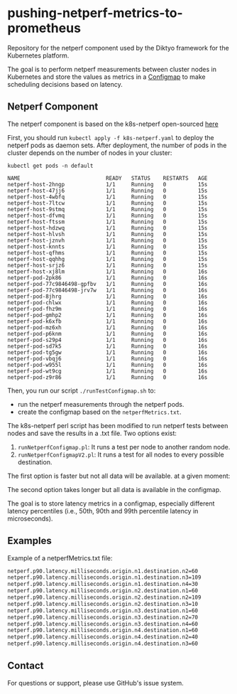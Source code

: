 # pushing-netperf-metrics-to-prometheus

Repository for the netperf component used by the Diktyo framework for the Kubernetes platform.

The goal is to perform netperf measurements between cluster nodes in Kubernetes and 
store the values as metrics in a [Configmap](https://kubernetes.io/docs/concepts/configuration/configmap/) to make scheduling decisions based on latency.

## Netperf Component

The netperf component is based on the k8s-netperf open-sourced [here](https://github.com/leannetworking/k8s-netperf)

First, you should run `kubectl apply -f k8s-netperf.yaml` to deploy the netperf pods as daemon sets. 
After deployment, the number of pods in the cluster depends on the number of nodes in your cluster: 

```shell
kubectl get pods -n default

NAME                           READY   STATUS    RESTARTS   AGE
netperf-host-2hngp             1/1     Running   0          15s
netperf-host-47jj6             1/1     Running   0          15s
netperf-host-4wbfq             1/1     Running   0          15s
netperf-host-7ltcw             1/1     Running   0          15s
netperf-host-9stmq             1/1     Running   0          15s
netperf-host-dfvmq             1/1     Running   0          15s
netperf-host-ftssm             1/1     Running   0          15s
netperf-host-hdzwq             1/1     Running   0          15s
netperf-host-hlvsh             1/1     Running   0          15s
netperf-host-jznvh             1/1     Running   0          15s
netperf-host-knnts             1/1     Running   0          15s
netperf-host-qfhms             1/1     Running   0          15s
netperf-host-qqhhg             1/1     Running   0          15s
netperf-host-srjz6             1/1     Running   0          15s
netperf-host-xj8lm             1/1     Running   0          16s
netperf-pod-2pk86              1/1     Running   0          16s
netperf-pod-77c9846498-gpfbv   1/1     Running   0          16s
netperf-pod-77c9846498-jrv7w   1/1     Running   0          16s
netperf-pod-8jhrg              1/1     Running   0          16s
netperf-pod-chlwx              1/1     Running   0          16s
netperf-pod-fhz9m              1/1     Running   0          16s
netperf-pod-gmhp2              1/1     Running   0          16s
netperf-pod-k6xfb              1/1     Running   0          16s
netperf-pod-mz6xh              1/1     Running   0          16s
netperf-pod-p6knm              1/1     Running   0          16s
netperf-pod-s29p4              1/1     Running   0          16s
netperf-pod-sd7k5              1/1     Running   0          16s
netperf-pod-tg5gw              1/1     Running   0          16s
netperf-pod-vbqj6              1/1     Running   0          16s
netperf-pod-w955l              1/1     Running   0          16s
netperf-pod-wt9cg              1/1     Running   0          16s
netperf-pod-z9r86              1/1     Running   0          16s
```

Then, you run our script `./runTestConfigmap.sh` to:

- run the netperf measurements through the netperf pods. 
- create the configmap based on the `netperfMetrics.txt`.

The k8s-netperf perl script has been modified to run netperf tests between nodes and save the results in a .txt file. 
Two options exist: 

1) `runNetperfConfigmap.pl`: It runs a test per node to another random node.  
2) `runNetperfConfigmapV2.pl`: It runs a test for all nodes to every possible destination.

The first option is faster but not all data will be available. at a given moment:

The second option takes longer but all data is available in the configmap.

The goal is to store latency metrics in a configmap, especially different latency percentiles (i.e., 50th, 90th and 99th percentile latency in microseconds).



## Examples 

Example of a netperfMetrics.txt file:

```txt
netperf.p90.latency.milliseconds.origin.n1.destination.n2=60
netperf.p90.latency.milliseconds.origin.n1.destination.n3=109
netperf.p90.latency.milliseconds.origin.n1.destination.n4=30
netperf.p90.latency.milliseconds.origin.n2.destination.n1=60
netperf.p90.latency.milliseconds.origin.n2.destination.n2=109
netperf.p90.latency.milliseconds.origin.n2.destination.n3=10
netperf.p90.latency.milliseconds.origin.n3.destination.n1=60
netperf.p90.latency.milliseconds.origin.n3.destination.n2=70
netperf.p90.latency.milliseconds.origin.n3.destination.n4=60
netperf.p90.latency.milliseconds.origin.n4.destination.n1=60
netperf.p90.latency.milliseconds.origin.n4.destination.n2=40
netperf.p90.latency.milliseconds.origin.n4.destination.n3=60
```

## Contact

For questions or support, please use GitHub's issue system.